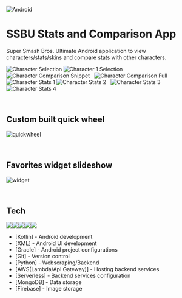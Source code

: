 ![Android](https://i.postimg.cc/ncCFZ14X/android.png) 
# SSBU Stats and Comparison App

Super Smash Bros. Ultimate Android application to view characters/stats/skins and compare stats with other characters.

![Character Selection](https://i.postimg.cc/5t86wmyP/Screenshot-20191217-092529.png) ![Character 1 Selection](https://i.postimg.cc/KjpzZqpY/Screenshot-20191217-092543.png) ![Character Comparison Snippet](https://i.postimg.cc/8kZsBckV/Screenshot-20191217-092548.png) 
&nbsp;
![Character Comparison Full](https://i.postimg.cc/wvVMrThL/Screenshot-20191217-092749.png) ![Character Stats 1](https://i.postimg.cc/dVbhkfsk/Screenshot-20191217-092827.png) ![Character Stats 2](https://i.postimg.cc/d1vDnTTJ/Screenshot-20191217-092801.png) 
&nbsp;
![Character Stats 3](https://i.postimg.cc/PJ5Jns4c/Screenshot-20191217-092842.png) ![Character Stats 4](https://i.postimg.cc/283yHY3L/Screenshot-20191217-092812.png)

&nbsp;

## Custom built quick wheel
![quickwheel](https://media.giphy.com/media/W0Q8NJ7L39XGNjUfAP/giphy.gif)

&nbsp;

## Favorites widget slideshow
![widget](https://media.giphy.com/media/TJaAG6ZNa5vPHUUFut/giphy.gif)

&nbsp;
## Tech
![](https://d2.alternativeto.net/dist/icons/kotlin_156882.png?width=128&height=128&mode=crop&upscale=false)![](https://img.icons8.com/dusk/2x/python.png)![](https://perlmaven.com/img/mongodb-logo.png)![](https://encrypted-tbn0.gstatic.com/images?q=tbn:ANd9GcR9OBTvrc6enAZ_W8xqVPd7FYH1IlW3msH5TQ2ETMAvyn9ww3j5Qw&s)![](https://i.postimg.cc/FztBq3Qn/Aws-Icon.png)
* [Kotlin] - Android development
* [XML] - Android UI development
* [Gradle] - Android project configurations
* [Git] - Version control
* [Python] - Webscraping/Backend
* [AWS(Lambda/Api Gateway)] - Hosting backend services
* [Serverless] - Backend services configuration
* [MongoDB] - Data storage
* [Firebase] - Image storage

